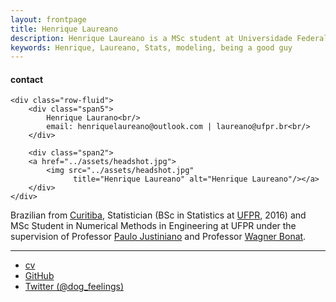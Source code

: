 ```yaml
---
layout: frontpage
title: Henrique Laureano
description: Henrique Laureano is a MSc student at Universidade Federal do Paran\'{a}.
keywords: Henrique, Laureano, Stats, modeling, being a good guy
---
```


<div class="container">
<h4><a name="contact"></a>contact</h4>

    <div class="row-fluid">
        <div class="span5">
            Henrique Laurano<br/>
            email: henriquelaureano@outlook.com | laureano@ufpr.br<br/>
        </div>

        <div class="span2">
        <a href="../assets/headshot.jpg">
            <img src="../assets/headshot.jpg"
                  title="Henrique Laureano" alt="Henrique Laureano"/></a>
        </div>
    </div>
</div>

Brazilian from [Curitiba](https://goo.gl/K1Qcdv), Statistician (BSc in
Statistics at [UFPR](https://goo.gl/DtVAbi), 2016) and MSc Student in
Numerical Methods in Engineering at UFPR under the supervision of
Professor [Paulo Justiniano](http://leg.ufpr.br/~paulojus/) and
Professor [Wagner Bonat](http://www.leg.ufpr.br/~wagner/).

---

<div class="navbar">
  <div class="navbar-inner">
      <ul class="nav">
          <li><a href="{{ BASE_PATH }}/assets/CV.pdf">cv</a></li>
          <li><a href="https://github.com/mbcarlos">GitHub</a></li>
          <li><a href="https://twitter.com/dog_feelings">Twitter (@dog_feelings)</a></li>
      </ul>
  </div>
</div>
